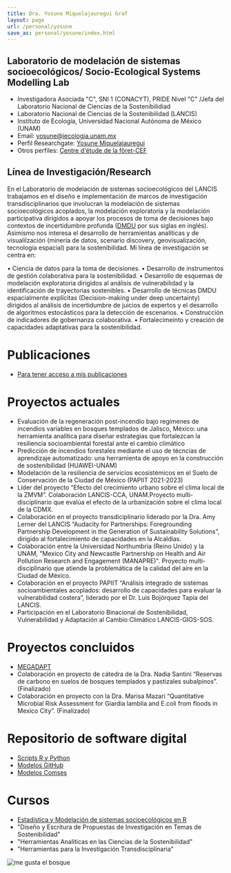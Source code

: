 ```yaml
---
title: Dra. Yosune Miquelajauregui Graf
layout: page
url: /personal/yosune
save_as: personal/yosune/index.html
---
```


## Laboratorio de modelación de sistemas socioecológicos/ Socio-Ecological Systems Modelling Lab

- Investigadora Asociada "C", SNI 1 (CONACYT), PRIDE Nivel "C" /Jefa del Laboratorio Nacional de Ciencias de la Sostenibilidiad
- Laboratorio Nacional de Ciencias de la Sostenibilidad (LANCIS)
- Instituto de Ecología, Universidad Nacional Autónoma de México (UNAM)
- Email: yosune@iecologia.unam.mx
- Perfil Researchgate: [Yosune Miquelajauregui](https://www.researchgate.net/profile/Yosune_Miquelajauregui/publications)
- Otros perfiles: [Centre d'étude de la fôret-CEF](http://www.cef-cfr.ca/index.php?n=MEmbres.YosuneMiquelajauregui)

## Línea de Investigación/Research

En el Laboratorio de modelación de sistemas socioecológicos del LANCIS trabajamos en el diseño e implementación de marcos de investigación transdisciplinarios que involucran la modelación de sistemas socioecológicos acoplados, la modelación exploratoria y la modelación participativa dirigidos a apoyar los procesos de toma de decisiones bajo contextos de incertidumbre profunda ([DMDU](http://www.deepuncertainty.org) por sus siglas en inglés). Asimismo nos interesa el desarrollo de herramientas analíticas y de visualilzación (minería de datos, scenario discovery, geovisualización, tecnología espacial) para la sostenibilidad.
Mi línea de investigación se centra en:

• Ciencia de datos para la toma de decisiones.
• Desarrollo de instrumentos de gestión colaborativa para la sostenibilidad.
• Desarrollo de esquemas de modelación exploratoria dirigidos al análisis de vulnerabilidad
y la identificación de trayectorias sostenibles.
• Desarrollo de técnicas DMDU espacialmente explícitas (Decision-making under deep
uncertainty) dirigidos al análisis de incertidumbre de juicios de expertos y el desarrollo de
algoritmos estocásticos para la detección de escenarios.
• Construcción de indicadores de gobernanza colaborativa.
• Fortalecimeinto y creación de capacidades adaptativas para la sostenibilidad.


# Publicaciones
 - [Para tener acceso a mis publicaciones](https://www.researchgate.net/profile/Yosune_Miquelajauregui/publications)

# Proyectos actuales
 - Evaluación de la regeneración post-incendio bajo regímenes de incendios variables en bosques templados de Jalisco, México: una 
   herramienta analítica para diseñar estrategias que fortalezcan la resiliencia socioambiental forestal ante el cambio climático 
 - Predicción de incendios forestales mediante el uso de técncias de aprendizaje automatizado: una herramienta de apoyo en la 
   construcción de sostenibilidad (HUAWEI-UNAM)
 - Modelación de la resiliencia de servicios ecosistémicos en el Suelo de Conservación de la Ciudad de México (PAPIIT 2021-2023)
 - Líder del proyecto “Efecto del crecimiento urbano sobre el clima local de la ZMVM”. Colaboración LANCIS-CCA,
   UNAM.Proyecto multi-disciplinario que evalúa el efecto de la urbanización sobre el clima local de la CDMX.
 - Colaboración en el proyecto transdiciplinario liderado por la Dra. Amy Lerner del LANCIS “Audacity for
   Partnerships: Foregrounding Partnership Development in the Generation of Sustainability Solutions”, dirigido al
   fortalecimiento de capacidades en la Alcaldías.
 - Colaboración entre la Universidad Northumbria (Reino Unido) y la UNAM, "Mexico City and Newcastle
   Partnership on Health and Air Pollution Research and Engagement (MANAPRE)". Proyecto multi-disciplinario que
   atiende la problemática de la calidad del aire en la Ciudad de México.
 - Colaboración en el proyecto PAPIIT “Análisis integrado de sistemas socioambientales acoplados: desarrollo de
   capacidades para evaluar la vulnerabilidad costera”, liderado por el Dr. Luis Bojórquez Tapia del LANCIS.
 - Participación en el Laboratorio Binacional de Sostenibilidad, Vulnerabilidad y Adaptación al Cambio Climático LANCIS-GIOS-SOS.
   
# Proyectos concluidos
 - [MEGADAPT]( http://megadapt.weebly.com/) 
 - Colaboración en proyecto de cátedra de la Dra. Nadia Santini “Reservas de carbono en suelos de bosques
   templados y pastizales subalpinos”. (Finalizado)
 - Colaboración en proyecto con la Dra. Marisa Mazari “Quantitative Microbial Risk Assessment for Giardia
   lamblia and E.coli from floods in Mexico City”. (Finalizado)


# Repositorio de software digital

 - [Scripts R y Python](http://lancis.ecologia.unam.mx/R_Scripts_Catalogue/)
 - [Modelos GitHub](https://github.com/yosunemiquela)
 - [Modelos Comses](https://www.comses.net/codebases/c9c25814-775d-435f-a8c8-017404a2130f/releases/1.0.0/)  
 
# Cursos

 - [Estadística y Modelación de sistemas socioecológicos en R](http://lancis.ecologia.unam.mx/R_Scripts_Catalogue/)
 - "Diseño y Escritura de Propuestas de Investigación en Temas de Sostenibilidad"
 - "Herramientas Analíticas en las Ciencias de la Sostenibilidad"
 - "Herramientas para la Investigación Transdisciplinaria"
  
![me gusta el bosque](http://lasdoscastillas.net/wp-content/uploads/2014/02/Bosque.jpg)
